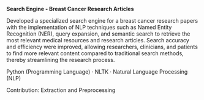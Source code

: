 **Search Engine - Breast Cancer Research Articles**

Developed a specialized search engine for a breast cancer research papers with the implementation of NLP techniques such as Named Entity Recognition (NER), query expansion, and semantic search to retrieve the most relevant medical resources and research articles. Search accuracy and efficiency were improved, allowing researchers, clinicians, and patients to find more relevant content compared to traditional search methods, thereby streamlining the research process.

Python (Programming Language) · NLTK · Natural Language Processing (NLP) 

Contribution: Extraction and Preprocessing
